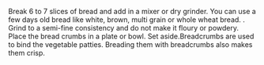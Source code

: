 Break 6 to 7 slices of bread and add in a mixer or dry grinder. You can use a few days old bread like white, brown, multi grain or whole wheat bread.
. Grind to a semi-fine consistency and do not make it floury or powdery. Place the bread crumbs in a plate or bowl. Set aside.Breadcrumbs are used to bind the vegetable patties. Breading them with breadcrumbs also makes them crisp.
